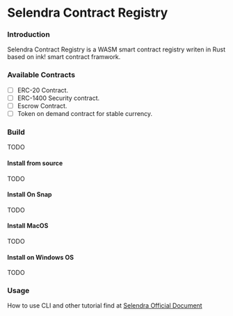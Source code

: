 # Selendra Contract Registry

### Introduction

Selendra Contract Registry is a WASM smart contract registry writen in Rust based on ink! smart contract framwork. 

### Available Contracts

- [ ] ERC-20 Contract.
- [ ] ERC-1400 Security contract.
- [ ] Escrow Contract.
- [ ] Token on demand contract for stable currency.

### Build 

TODO

#### Install from source

TODO

#### Install On Snap

TODO


#### Install MacOS

TODO

#### Install on Windows OS

TODO

### Usage
How to use CLI and other tutorial find at [Selendra Official Document](https://docs.selendra.org)